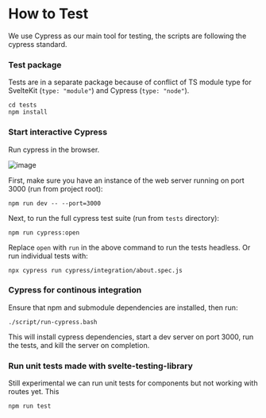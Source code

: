 # How to Test

We use Cypress as our main tool for testing, the scripts are following the cypress standard.

### Test package

Tests are in a separate package because of conflict of TS module type for SvelteKit (`type: "module"`)
and Cypress (`type: "node"`).

```shell
cd tests
npm install
```

### Start interactive Cypress

Run cypress in the browser.

![image](https://user-images.githubusercontent.com/3521485/136263427-8ade3dbe-d658-4502-80f8-02bccb4400f0.png)

First, make sure you have an instance of the web server running on port 3000 (run from
project root):

```shell
npm run dev -- --port=3000
```

Next, to run the full cypress test suite (run from `tests` directory):

```shell
npm run cypress:open
```

Replace `open` with `run` in the above command to run the tests headless. Or run individual tests with:

```shell
npx cypress run cypress/integration/about.spec.js
```

### Cypress for continous integration

Ensure that npm and submodule dependencies are installed, then run:

```
./script/run-cypress.bash
```

This will install cypress dependencies, start a dev server on port 3000, run the tests, and kill the server on completion.

### Run unit tests made with svelte-testing-library

Still experimental we can run unit tests for components but not working with routes yet. This

```shell
npm run test
```
